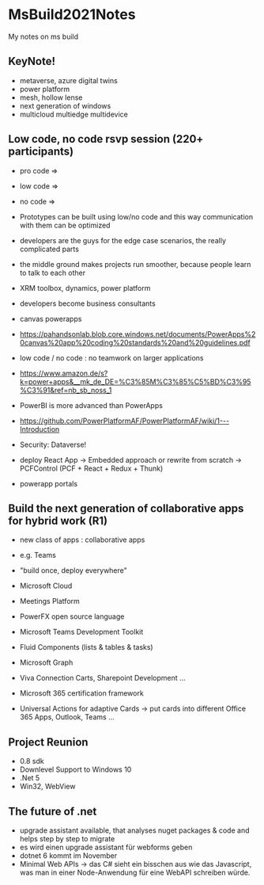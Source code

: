 # MsBuild2021Notes

My notes on ms build

## KeyNote!

- metaverse, azure digital twins
- power platform
- mesh, hollow lense
- next generation of windows
- multicloud multiedge multidevice

## Low code, no code rsvp session (220+ participants)

- pro code => 
- low code => 
- no code =>

- Prototypes can be built using low/no code and this way communication with them can be optimized
- developers are the guys for the edge case scenarios, the really complicated parts
- the middle ground makes projects run smoother, because people learn to talk to each other
- XRM toolbox, dynamics, power platform
- developers become business consultants
- canvas powerapps
- https://pahandsonlab.blob.core.windows.net/documents/PowerApps%20canvas%20app%20coding%20standards%20and%20guidelines.pdf

- low code / no code : no teamwork on larger applications

- https://www.amazon.de/s?k=power+apps&__mk_de_DE=%C3%85M%C3%85%C5%BD%C3%95%C3%91&ref=nb_sb_noss_1

- PowerBI is more advanced than PowerApps
- https://github.com/PowerPlatformAF/PowerPlatformAF/wiki/1---Introduction

- Security: Dataverse!
- deploy React App -> Embedded approach or rewrite from scratch -> PCFControl (PCF + React + Redux + Thunk)

- powerapp portals

## Build the next generation of collaborative apps for hybrid work (R1)

- new class of apps : collaborative apps
- e.g. Teams
- "build once, deploy everywhere"
- Microsoft Cloud
- Meetings Platform
- PowerFX open source language
- Microsoft Teams Development Toolkit
- Fluid Components (lists & tables & tasks)
- Microsoft Graph
- Viva Connection Carts, Sharepoint Development ... 

- Microsoft 365 certification framework

- Universal Actions for adaptive Cards -> put cards into different Office 365 Apps, Outlook, Teams ...

## Project Reunion

 - 0.8 sdk
 - Downlevel Support to Windows 10 
 - .Net 5
 - Win32, WebView
 
## The future of .net

- upgrade assistant available, that analyses nuget packages & code and helps step by step to migrate
- es wird einen upgrade assistant für webforms geben
- dotnet 6 kommt im November
- Minimal Web APIs -> das C# sieht ein bisschen aus wie das Javascript, was man in einer Node-Anwendung für eine WebAPI schreiben würde.

